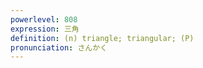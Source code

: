 ```yaml
---
powerlevel: 808
expression: 三角
definition: (n) triangle; triangular; (P)
pronunciation: さんかく
---
```


